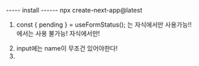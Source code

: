 ----- install ------
npx create-next-app@latest

1.  const { pending } = useFormStatus(); 는 자식에서만 사용가능!! <form> 에서는 사용 불가능! 자식에서만!
2.  input에는 name이 무조건 있어야한다!
3.
